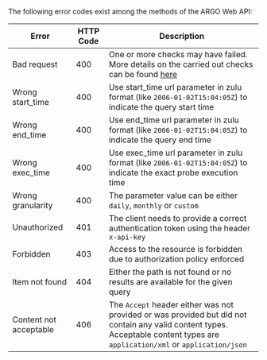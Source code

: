 




The following error codes exist among the methods of the ARGO Web API:

Error                    | HTTP Code  | Description   
------------------------ | ---------- | ------ 
Bad request              | 400 | One or more checks may have failed. More details on the carried out checks can be found [here](validations.md)
Wrong start_time         | 400 | Use start_time url parameter in zulu format (like `2006-01-02T15:04:05Z`) to indicate the query start time
Wrong end_time           | 400 | Use end_time url parameter in zulu format (like `2006-01-02T15:04:05Z`) to indicate the query end time
Wrong exec_time          | 400 | Use exec_time url parameter in zulu format (like `2006-01-02T15:04:05Z`) to indicate the exact probe execution time
Wrong granularity        | 400 | The parameter value can be either `daily`,  `monthly` or `custom`
Unauthorized             | 401 | The client needs to provide a correct authentication token using the header `x-api-key` 
Forbidden                | 403 | Access to the resource is forbidden due to authorization policy enforced
Item not found           | 404 | Either the path is not found or no results are available for the given query
Content not acceptable   | 406 | The `Accept` header either was not provided or was provided but did not contain any valid content types. Acceptable content types are `application/xml` or `application/json`




